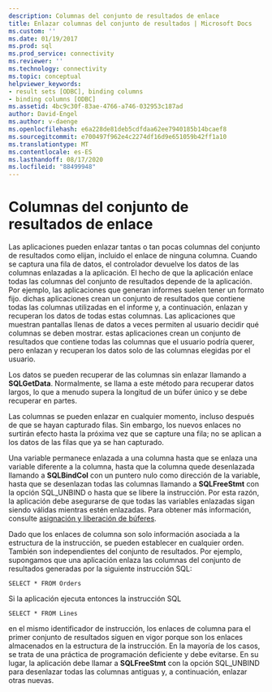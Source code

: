 ```yaml
---
description: Columnas del conjunto de resultados de enlace
title: Enlazar columnas del conjunto de resultados | Microsoft Docs
ms.custom: ''
ms.date: 01/19/2017
ms.prod: sql
ms.prod_service: connectivity
ms.reviewer: ''
ms.technology: connectivity
ms.topic: conceptual
helpviewer_keywords:
- result sets [ODBC], binding columns
- binding columns [ODBC]
ms.assetid: 4bc9c30f-83ae-4766-a746-032953c187ad
author: David-Engel
ms.author: v-daenge
ms.openlocfilehash: e6a228de81deb5cdfdaa62ee7940185b14bcaef8
ms.sourcegitcommit: e700497f962e4c2274df16d9e651059b42ff1a10
ms.translationtype: MT
ms.contentlocale: es-ES
ms.lasthandoff: 08/17/2020
ms.locfileid: "88499948"
---
```

# <a name="binding-result-set-columns"></a>Columnas del conjunto de resultados de enlace
Las aplicaciones pueden enlazar tantas o tan pocas columnas del conjunto de resultados como elijan, incluido el enlace de ninguna columna. Cuando se captura una fila de datos, el controlador devuelve los datos de las columnas enlazadas a la aplicación. El hecho de que la aplicación enlace todas las columnas del conjunto de resultados depende de la aplicación. Por ejemplo, las aplicaciones que generan informes suelen tener un formato fijo. dichas aplicaciones crean un conjunto de resultados que contiene todas las columnas utilizadas en el informe y, a continuación, enlazan y recuperan los datos de todas estas columnas. Las aplicaciones que muestran pantallas llenas de datos a veces permiten al usuario decidir qué columnas se deben mostrar. estas aplicaciones crean un conjunto de resultados que contiene todas las columnas que el usuario podría querer, pero enlazan y recuperan los datos solo de las columnas elegidas por el usuario.  
  
 Los datos se pueden recuperar de las columnas sin enlazar llamando a **SQLGetData**. Normalmente, se llama a este método para recuperar datos largos, lo que a menudo supera la longitud de un búfer único y se debe recuperar en partes.  
  
 Las columnas se pueden enlazar en cualquier momento, incluso después de que se hayan capturado filas. Sin embargo, los nuevos enlaces no surtirán efecto hasta la próxima vez que se capture una fila; no se aplican a los datos de las filas que ya se han capturado.  
  
 Una variable permanece enlazada a una columna hasta que se enlaza una variable diferente a la columna, hasta que la columna quede desenlazada llamando a **SQLBindCol** con un puntero nulo como dirección de la variable, hasta que se desenlazan todas las columnas llamando a **SQLFreeStmt** con la opción SQL_UNBIND o hasta que se libere la instrucción. Por esta razón, la aplicación debe asegurarse de que todas las variables enlazadas sigan siendo válidas mientras estén enlazadas. Para obtener más información, consulte [asignación y liberación de búferes](../../../odbc/reference/develop-app/allocating-and-freeing-buffers.md).  
  
 Dado que los enlaces de columna son solo información asociada a la estructura de la instrucción, se pueden establecer en cualquier orden. También son independientes del conjunto de resultados. Por ejemplo, supongamos que una aplicación enlaza las columnas del conjunto de resultados generadas por la siguiente instrucción SQL:  
  
```  
SELECT * FROM Orders  
```  
  
 Si la aplicación ejecuta entonces la instrucción SQL  
  
```  
SELECT * FROM Lines  
```  
  
 en el mismo identificador de instrucción, los enlaces de columna para el primer conjunto de resultados siguen en vigor porque son los enlaces almacenados en la estructura de la instrucción. En la mayoría de los casos, se trata de una práctica de programación deficiente y debe evitarse. En su lugar, la aplicación debe llamar a **SQLFreeStmt** con la opción SQL_UNBIND para desenlazar todas las columnas antiguas y, a continuación, enlazar otras nuevas.
